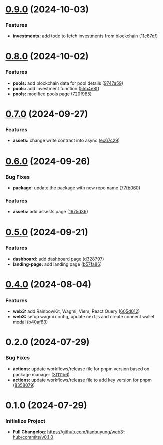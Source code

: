 # [0.9.0](https://github.com/aquavest/frontend/compare/v0.8.0...v0.9.0) (2024-10-03)


### Features

* **investments:** add todo to fetch investments from blockchain ([11c87df](https://github.com/aquavest/frontend/commit/11c87df55eba578eb9c088d3cba24a8b6053591b))

# [0.8.0](https://github.com/tianbuyung/aquavest/compare/v0.7.0...v0.8.0) (2024-10-02)


### Features

* **pools:** add blockchain data for pool details ([9747a59](https://github.com/tianbuyung/aquavest/commit/9747a59cb9b45ec58b5d87d3dda6c4a5617d098c))
* **pools:** add investment function ([55b4e8f](https://github.com/tianbuyung/aquavest/commit/55b4e8fb72304e34ace19bbed3041dd66081ea6f))
* **pools:** modified pools page ([720f985](https://github.com/tianbuyung/aquavest/commit/720f985dea6287a792129a8cfc48ca302e63032e))

# [0.7.0](https://github.com/tianbuyung/aquavest/compare/v0.6.0...v0.7.0) (2024-09-27)


### Features

* **assets:** change write contract into async ([ec67c29](https://github.com/tianbuyung/aquavest/commit/ec67c296b2edc155c17e4b8584e83174902e43a7))

# [0.6.0](https://github.com/tianbuyung/aquavest/compare/v0.5.0...v0.6.0) (2024-09-26)


### Bug Fixes

* **package:** update the package with new repo name ([77fb060](https://github.com/tianbuyung/aquavest/commit/77fb0604605a4af3bc32a82fdf9ea79bbe0a1232))


### Features

* **assets:** add assests page ([1675d36](https://github.com/tianbuyung/aquavest/commit/1675d364a0afb1072b5d52f5d8e052e51da60034))

# [0.5.0](https://github.com/tianbuyung/web3-hub/compare/v0.4.0...v0.5.0) (2024-09-21)


### Features

* **dashboard:** add dashboard page ([d328797](https://github.com/tianbuyung/web3-hub/commit/d3287978550a7175ae4b76247cbb70acda29f306))
* **landing-page:** add landing page ([b57fa86](https://github.com/tianbuyung/web3-hub/commit/b57fa86b7a8e258b3845dd57fde8979b964ba832))

# [0.4.0](https://github.com/tianbuyung/web3-hub/compare/v0.3.0...v0.4.0) (2024-08-04)


### Features

* **web3:** add RainbowKit, Wagmi, Viem, React Query ([605d012](https://github.com/tianbuyung/web3-hub/commit/605d012eefb66d93d28720cb2c86b7fa7a815de5))
* **web3:** setup wagmi config, update next.js and create connect wallet modal ([b40af83](https://github.com/tianbuyung/web3-hub/commit/b40af832212c360ee3de1cfcc5489b9542be7322))

# 0.2.0 (2024-07-29)

### Bug Fixes

- **actions:** update workflows/release file for pnpm version based on package manager ([3f111b6](https://github.com/tianbuyung/web3-hub/commit/3f111b63f266804ed03ee82d14e58c06cc165143))
- **actions:** update workflows/release file to add key version for pnpm ([8358079](https://github.com/tianbuyung/web3-hub/commit/8358079a1b25c08956eb253b07b52d02985701f0))

# 0.1.0 (2024-07-29)

### Initialize Project

- **Full Changelog**: https://github.com/tianbuyung/web3-hub/commits/v0.1.0
